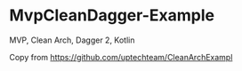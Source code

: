 # MvpCleanDagger-Example
MVP, Clean Arch, Dagger 2, Kotlin

Copy from
https://github.com/uptechteam/CleanArchExampl
